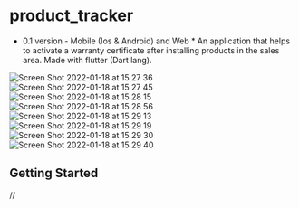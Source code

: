 # product_tracker

* 0.1 version - Mobile (Ios & Android) and Web * 
An application that helps to activate a warranty certificate after installing products in the sales area. 
Made with flutter (Dart lang).

![Screen Shot 2022-01-18 at 15 27 36](https://user-images.githubusercontent.com/23635887/149946676-0f0679c4-31db-4ca0-8f56-cc6fb7e789ca.png)
![Screen Shot 2022-01-18 at 15 27 45](https://user-images.githubusercontent.com/23635887/149946685-ff3c8dc6-aa61-4b0f-8b94-5e319daa7440.png)
![Screen Shot 2022-01-18 at 15 28 15](https://user-images.githubusercontent.com/23635887/149946690-9b7b63bd-5cfb-4527-aa07-55e0e8b69f00.png)
![Screen Shot 2022-01-18 at 15 28 56](https://user-images.githubusercontent.com/23635887/149946693-93da2994-3836-4fb6-85ca-6862d7a0cbf4.png)
![Screen Shot 2022-01-18 at 15 29 13](https://user-images.githubusercontent.com/23635887/149946694-b3647d89-ca2f-4d38-971a-4f2eb198ea88.png)
![Screen Shot 2022-01-18 at 15 29 19](https://user-images.githubusercontent.com/23635887/149946697-1954a1e8-c099-48b8-8217-43b10e6659cd.png)
![Screen Shot 2022-01-18 at 15 29 30](https://user-images.githubusercontent.com/23635887/149946698-68483e26-ca82-4bff-8751-69d3bc8acd42.png)
![Screen Shot 2022-01-18 at 15 29 40](https://user-images.githubusercontent.com/23635887/149946702-58f837e9-befe-4f4d-aed7-b5e528b20f75.png)


## Getting Started
//
